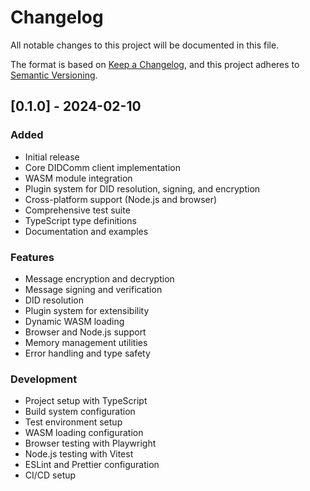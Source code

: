 # Changelog

All notable changes to this project will be documented in this file.

The format is based on [Keep a Changelog](https://keepachangelog.com/en/1.0.0/),
and this project adheres to [Semantic Versioning](https://semver.org/spec/v2.0.0.html).

## [0.1.0] - 2024-02-10

### Added
- Initial release
- Core DIDComm client implementation
- WASM module integration
- Plugin system for DID resolution, signing, and encryption
- Cross-platform support (Node.js and browser)
- Comprehensive test suite
- TypeScript type definitions
- Documentation and examples

### Features
- Message encryption and decryption
- Message signing and verification
- DID resolution
- Plugin system for extensibility
- Dynamic WASM loading
- Browser and Node.js support
- Memory management utilities
- Error handling and type safety

### Development
- Project setup with TypeScript
- Build system configuration
- Test environment setup
- WASM loading configuration
- Browser testing with Playwright
- Node.js testing with Vitest
- ESLint and Prettier configuration
- CI/CD setup 